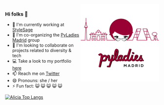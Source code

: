 <img width=256 align="right" src="https://github.com/PyLadiesMadrid/art/blob/master/logos/PNG/pyladiesmadrid_square-white.png" />

### Hi folks 👋

<!--
**aliciapj/aliciapj** is a ✨ _special_ ✨ repository because its `README.md` (this file) appears on your GitHub profile.

<img width=256 align="right" src="https://github.com/aliciapj/aliciapj/blob/master/octocat.png" />

Here are some ideas to get you started:
-->

- 🔭 I'm currently working at [StyleSage](http://stylesage.co)
- 🌱 I'm co-organizing the [PyLadies Madrid](https://www.meetup.com/es-ES/PyLadiesMadrid/) group
- 👯 I'm looking to collaborate on projects related to diversity & tech
- :computer: Take a look to my portfolio [here](https://aliciapj.github.io)
- 📫 Reach me on [Twitter](https://twitter.com/alipeji)
- 😄 Pronouns: she / her
- ⚡ Fun fact: :smiley_cat: :smiley_cat: :smiley_cat: :smiley_cat: :smiley_cat:

[![Alicia Top Langs](https://github-readme-stats.vercel.app/api/top-langs/?username=aliciapj&layout=compact)](https://github.com/anuraghazra/github-readme-stats)
